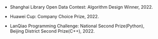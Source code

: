 

  


- Shanghai Library Open Data Contest: Algorithm Design Winner, 2022.

- Huawei Cup: Company Choice Prize, 2022.

- LanQiao Programming Challenge: National Second Prize(Python), Beijing District Second Prize(C++), 2022.
